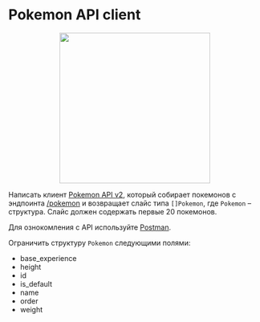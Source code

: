 # Pokemon API client

<p align="center">
  <img src="https://p7.hiclipart.com/preview/585/436/845/icon-pikachu-transparent-background.jpg" width=300/>
</p>


Написать клиент [Pokemon API v2](https://pokeapi.co/docs/v2), который собирает покемонов с эндпоинта [/pokemon](https://pokeapi.co/api/v2/pokemon/) и возвращает слайс типа `[]Pokemon`, где `Pokemon` – структура. Слайс должен содержать первые 20 покемонов.

Для ознокомления с API используйте [Postman](https://www.postman.com/).

Ограничить структуру `Pokemon` следующими полями:
* base_experience
* height
* id
* is_default
* name
* order
* weight
